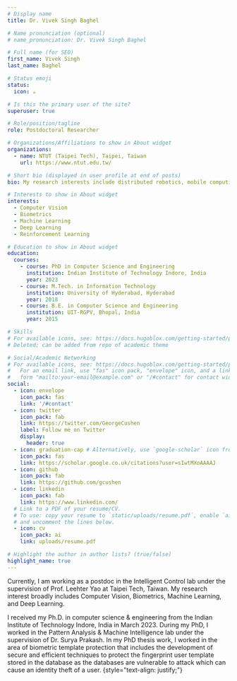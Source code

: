 ```yaml
---
# Display name
title: Dr. Vivek Singh Baghel

# Name pronunciation (optional)
# name_pronunciation: Dr. Vivek Singh Baghel

# Full name (for SEO)
first_name: Vivek Singh
last_name: Baghel

# Status emoji
status:
  icon: ☕️

# Is this the primary user of the site?
superuser: true

# Role/position/tagline
role: Postdoctoral Researcher

# Organizations/Affiliations to show in About widget
organizations:
  - name: NTUT (Taipei Tech), Taipei, Taiwan
    url: https://www.ntut.edu.tw/

# Short bio (displayed in user profile at end of posts)
bio: My research interests include distributed robotics, mobile computing and programmable matter.

# Interests to show in About widget
interests:
  - Computer Vision
  - Biometrics
  - Machine Learning
  - Deep Learning
  - Reinforcement Learning

# Education to show in About widget
education:
  courses:
    - course: PhD in Computer Science and Engineering
      institution: Indian Institute of Technology Indore, India
      year: 2023
    - course: M.Tech. in Information Technology
      institution: University of Hyderabad, Hyderabad
      year: 2018
    - course: B.E. in Computer Science and Engineering
      institution: UIT-RGPV, Bhopal, India
      year: 2015

# Skills
# For available icons, see: https://docs.hugoblox.com/getting-started/page-builder/#icons
# Deleted; can be added from repo of academic theme

# Social/Academic Networking
# For available icons, see: https://docs.hugoblox.com/getting-started/page-builder/#icons
#   For an email link, use "fas" icon pack, "envelope" icon, and a link in the
#   form "mailto:your-email@example.com" or "/#contact" for contact widget.
social:
  - icon: envelope
    icon_pack: fas
    link: '/#contact'
  - icon: twitter
    icon_pack: fab
    link: https://twitter.com/GeorgeCushen
    label: Follow me on Twitter
    display:
      header: true
  - icon: graduation-cap # Alternatively, use `google-scholar` icon from `ai` icon pack
    icon_pack: fas
    link: https://scholar.google.co.uk/citations?user=sIwtMXoAAAAJ
  - icon: github
    icon_pack: fab
    link: https://github.com/gcushen
  - icon: linkedin
    icon_pack: fab
    link: https://www.linkedin.com/
  # Link to a PDF of your resume/CV.
  # To use: copy your resume to `static/uploads/resume.pdf`, enable `ai` icons in `params.yaml`,
  # and uncomment the lines below.
  - icon: cv
    icon_pack: ai
    link: uploads/resume.pdf

# Highlight the author in author lists? (true/false)
highlight_name: true
---
```


Currently, I am working as a postdoc in the Intelligent Control lab under the supervision of Prof. Leehter Yao at Taipei Tech, Taiwan. My research interest broadly includes Computer Vision, Biometrics, Machine Learning, and Deep Learning.

I received my Ph.D. in computer science & engineering from the Indian Institute of Technology Indore, India in March 2023. During my PhD, I worked in the Pattern Analysis & Machine Intelligence lab under the supervision of Dr. Surya Prakash. In my PhD thesis work, I worked in the area of biometric template protection that includes the development of secure and efficient techniques to protect the fingerprint user template stored in the database as the databases are vulnerable to attack which can cause an identity theft of a user.
{style="text-align: justify;"}

